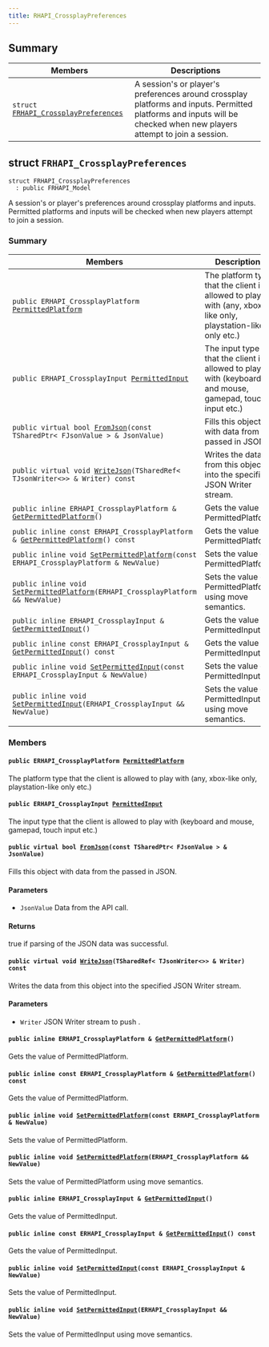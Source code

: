 ```yaml
---
title: RHAPI_CrossplayPreferences
---
```


## Summary

 Members                        | Descriptions                                
--------------------------------|---------------------------------------------
`struct `[`FRHAPI_CrossplayPreferences`](#structFRHAPI__CrossplayPreferences) | A session&#39;s or player&#39;s preferences around crossplay platforms and inputs. Permitted platforms and inputs will be checked when new players attempt to join a session.

## struct `FRHAPI_CrossplayPreferences` <a id="structFRHAPI__CrossplayPreferences"></a>

```
struct FRHAPI_CrossplayPreferences
  : public FRHAPI_Model
```

A session&#39;s or player&#39;s preferences around crossplay platforms and inputs. Permitted platforms and inputs will be checked when new players attempt to join a session.

### Summary

 Members                        | Descriptions                                
--------------------------------|---------------------------------------------
`public ERHAPI_CrossplayPlatform `[`PermittedPlatform`](#structFRHAPI__CrossplayPreferences_1a647bcd2529106e841d692fb555865051) | The platform type that the client is allowed to play with (any, xbox-like only, playstation-like only etc.)
`public ERHAPI_CrossplayInput `[`PermittedInput`](#structFRHAPI__CrossplayPreferences_1a5813a58f2450a66cef55eae278165b25) | The input type that the client is allowed to play with (keyboard and mouse, gamepad, touch input etc.)
`public virtual bool `[`FromJson`](#structFRHAPI__CrossplayPreferences_1a4bd84c758c05a4c6d20c91c9589a4809)`(const TSharedPtr< FJsonValue > & JsonValue)` | Fills this object with data from the passed in JSON.
`public virtual void `[`WriteJson`](#structFRHAPI__CrossplayPreferences_1ad1f73a7207943eec0792c0c03ce533e2)`(TSharedRef< TJsonWriter<>> & Writer) const` | Writes the data from this object into the specified JSON Writer stream.
`public inline ERHAPI_CrossplayPlatform & `[`GetPermittedPlatform`](#structFRHAPI__CrossplayPreferences_1a218dd80d52dd5a946464d85276a9712c)`()` | Gets the value of PermittedPlatform.
`public inline const ERHAPI_CrossplayPlatform & `[`GetPermittedPlatform`](#structFRHAPI__CrossplayPreferences_1aad1c87f3bf1cfd812a1fed142b7aed4f)`() const` | Gets the value of PermittedPlatform.
`public inline void `[`SetPermittedPlatform`](#structFRHAPI__CrossplayPreferences_1ab64e2c751110fa6a1df0ced701add27c)`(const ERHAPI_CrossplayPlatform & NewValue)` | Sets the value of PermittedPlatform.
`public inline void `[`SetPermittedPlatform`](#structFRHAPI__CrossplayPreferences_1ac69e1e71d8f07300b317a525f74f68d4)`(ERHAPI_CrossplayPlatform && NewValue)` | Sets the value of PermittedPlatform using move semantics.
`public inline ERHAPI_CrossplayInput & `[`GetPermittedInput`](#structFRHAPI__CrossplayPreferences_1abc3c6227e6e919f488cb27dfcba4ed45)`()` | Gets the value of PermittedInput.
`public inline const ERHAPI_CrossplayInput & `[`GetPermittedInput`](#structFRHAPI__CrossplayPreferences_1ad54395727b7ccfff2b671b951362d0e0)`() const` | Gets the value of PermittedInput.
`public inline void `[`SetPermittedInput`](#structFRHAPI__CrossplayPreferences_1ac5d33878d5c008d84cebb2d1e187c33f)`(const ERHAPI_CrossplayInput & NewValue)` | Sets the value of PermittedInput.
`public inline void `[`SetPermittedInput`](#structFRHAPI__CrossplayPreferences_1a111ddddb6c1bf63f29639aff74c5103e)`(ERHAPI_CrossplayInput && NewValue)` | Sets the value of PermittedInput using move semantics.

### Members

#### `public ERHAPI_CrossplayPlatform `[`PermittedPlatform`](#structFRHAPI__CrossplayPreferences_1a647bcd2529106e841d692fb555865051) <a id="structFRHAPI__CrossplayPreferences_1a647bcd2529106e841d692fb555865051"></a>

The platform type that the client is allowed to play with (any, xbox-like only, playstation-like only etc.)

#### `public ERHAPI_CrossplayInput `[`PermittedInput`](#structFRHAPI__CrossplayPreferences_1a5813a58f2450a66cef55eae278165b25) <a id="structFRHAPI__CrossplayPreferences_1a5813a58f2450a66cef55eae278165b25"></a>

The input type that the client is allowed to play with (keyboard and mouse, gamepad, touch input etc.)

#### `public virtual bool `[`FromJson`](#structFRHAPI__CrossplayPreferences_1a4bd84c758c05a4c6d20c91c9589a4809)`(const TSharedPtr< FJsonValue > & JsonValue)` <a id="structFRHAPI__CrossplayPreferences_1a4bd84c758c05a4c6d20c91c9589a4809"></a>

Fills this object with data from the passed in JSON.

#### Parameters
* `JsonValue` Data from the API call.

#### Returns
true if parsing of the JSON data was successful.

#### `public virtual void `[`WriteJson`](#structFRHAPI__CrossplayPreferences_1ad1f73a7207943eec0792c0c03ce533e2)`(TSharedRef< TJsonWriter<>> & Writer) const` <a id="structFRHAPI__CrossplayPreferences_1ad1f73a7207943eec0792c0c03ce533e2"></a>

Writes the data from this object into the specified JSON Writer stream.

#### Parameters
* `Writer` JSON Writer stream to push .

#### `public inline ERHAPI_CrossplayPlatform & `[`GetPermittedPlatform`](#structFRHAPI__CrossplayPreferences_1a218dd80d52dd5a946464d85276a9712c)`()` <a id="structFRHAPI__CrossplayPreferences_1a218dd80d52dd5a946464d85276a9712c"></a>

Gets the value of PermittedPlatform.

#### `public inline const ERHAPI_CrossplayPlatform & `[`GetPermittedPlatform`](#structFRHAPI__CrossplayPreferences_1aad1c87f3bf1cfd812a1fed142b7aed4f)`() const` <a id="structFRHAPI__CrossplayPreferences_1aad1c87f3bf1cfd812a1fed142b7aed4f"></a>

Gets the value of PermittedPlatform.

#### `public inline void `[`SetPermittedPlatform`](#structFRHAPI__CrossplayPreferences_1ab64e2c751110fa6a1df0ced701add27c)`(const ERHAPI_CrossplayPlatform & NewValue)` <a id="structFRHAPI__CrossplayPreferences_1ab64e2c751110fa6a1df0ced701add27c"></a>

Sets the value of PermittedPlatform.

#### `public inline void `[`SetPermittedPlatform`](#structFRHAPI__CrossplayPreferences_1ac69e1e71d8f07300b317a525f74f68d4)`(ERHAPI_CrossplayPlatform && NewValue)` <a id="structFRHAPI__CrossplayPreferences_1ac69e1e71d8f07300b317a525f74f68d4"></a>

Sets the value of PermittedPlatform using move semantics.

#### `public inline ERHAPI_CrossplayInput & `[`GetPermittedInput`](#structFRHAPI__CrossplayPreferences_1abc3c6227e6e919f488cb27dfcba4ed45)`()` <a id="structFRHAPI__CrossplayPreferences_1abc3c6227e6e919f488cb27dfcba4ed45"></a>

Gets the value of PermittedInput.

#### `public inline const ERHAPI_CrossplayInput & `[`GetPermittedInput`](#structFRHAPI__CrossplayPreferences_1ad54395727b7ccfff2b671b951362d0e0)`() const` <a id="structFRHAPI__CrossplayPreferences_1ad54395727b7ccfff2b671b951362d0e0"></a>

Gets the value of PermittedInput.

#### `public inline void `[`SetPermittedInput`](#structFRHAPI__CrossplayPreferences_1ac5d33878d5c008d84cebb2d1e187c33f)`(const ERHAPI_CrossplayInput & NewValue)` <a id="structFRHAPI__CrossplayPreferences_1ac5d33878d5c008d84cebb2d1e187c33f"></a>

Sets the value of PermittedInput.

#### `public inline void `[`SetPermittedInput`](#structFRHAPI__CrossplayPreferences_1a111ddddb6c1bf63f29639aff74c5103e)`(ERHAPI_CrossplayInput && NewValue)` <a id="structFRHAPI__CrossplayPreferences_1a111ddddb6c1bf63f29639aff74c5103e"></a>

Sets the value of PermittedInput using move semantics.

